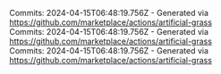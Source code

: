 Commits: 2024-04-15T06:48:19.756Z - Generated via https://github.com/marketplace/actions/artificial-grass
<br>
Commits: 2024-04-15T06:48:19.756Z - Generated via https://github.com/marketplace/actions/artificial-grass
<br>
Commits: 2024-04-15T06:48:19.756Z - Generated via https://github.com/marketplace/actions/artificial-grass
<br>
